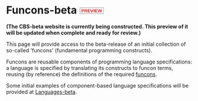 Funcons-beta ![PREVIEW](preview.png)
============

**(The CBS-beta website is currently being constructed. This preview of it**
**will be updated when complete and ready for review.)**

This page will provide access to the beta-release of an initial collection of
so-called 'funcons' (fundamental programming constructs).

Funcons are reusable components of programming language specifications:
a language is specified by translating its constructs to funcon terms,
reusing (by reference) the definitions of the required [funcons].

Some initial examples of component-based language specifications will be
provided at [Languages-beta].

[funcons]: Funcons-Index/index.html

[Languages-beta]: ../Languages-beta/index.md